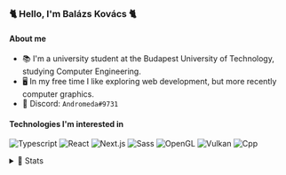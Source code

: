 ### 🐈 Hello, I'm Balázs Kovács 🐈
#### About me
- 📚 I'm a university student at the Budapest University of Technology, studying Computer Engineering.
- 🖥️ In my free time I like exploring web development, but more recently computer graphics.
- 💬 Discord: `Andromeda#9731`

#### Technologies I'm interested in
![Typescript](https://img.shields.io/badge/Typescript-%23282C34.svg?&style=flat-square&logo=typescript&logoColor=3178C6)
![React](https://img.shields.io/badge/-React-%23282C34?style=flat-square&logo=react)
![Next.js](https://img.shields.io/badge/-Next.js-%23282C34?style=flat-square&logo=Next.js&logoColor=#000000)
![Sass](https://img.shields.io/badge/-Sass-%23282C34?style=flat-square&logo=Sass&logoColor=#CC6699)
![OpenGL](https://img.shields.io/badge/-OpenGL-%23282C34?style=flat-square&logo=OpenGL&logoColor=#5586A4)
![Vulkan](https://img.shields.io/badge/-Vulkan-%23282C34?style=flat-square&logo=Vulkan&logoColor=#AC162C)
![Cpp](https://img.shields.io/badge/-C++-%23282C34?style=flat-square&logo=C%2B%2B&logoColor=#00599C)

<details>
  <summary>🧮 Stats</summary>
  <br/>
  <a href="https://github.com/anuraghazra/github-readme-stats"><img alt="Andromeda's top languages" src="https://github-readme-stats.vercel.app/api/top-langs/?username=andromeda08&layout=compact&theme=graywhite&hide=css" /></a>
</details
